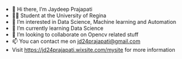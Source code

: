 - 👋 Hi there, I’m Jaydeep Prajapati
- 🧑‍🎓 Student at the University of Regina
- 👀 I’m interested in Data Science, Machine learning and Automation
- 🌱 I’m currently learning Data Science
- 💞️ I’m looking to collaborate on Opencv related stuff
- 📫 You can contact me on jd24prajapati@gmail.com
- Visit https://jd24prajapati.wixsite.com/mysite for more information

<!---
JaydeepPrajapati24/JaydeepPrajapati24 is a ✨ special ✨ repository because its `README.md` (this file) appears on your GitHub profile.
You can click the Preview link to take a look at your changes.
--->
